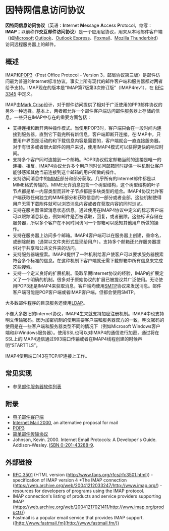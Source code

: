 # 因特网信息访问协议

**因特网信息访问协议**（英语：**I**nternet **M**essage **A**ccess **P**rotocol，缩写：**IMAP**；以前称作**交互邮件访问协议**）是一个应用层协议，用来从本地邮件客户端（如[Microsoft](https://zh.wikipedia.org/wiki/Microsoft) [Outlook](https://zh.wikipedia.org/wiki/Outlook)、[Outlook Express](https://zh.wikipedia.org/wiki/Outlook_Express)、[Foxmail](https://zh.wikipedia.org/wiki/Foxmail)、[Mozilla Thunderbird](https://zh.wikipedia.org/wiki/Mozilla_Thunderbird)）访问远程服务器上的邮件。

## 概述

IMAP和[POP3](https://zh.wikipedia.org/wiki/POP3)（Post Office Protocol - Version 3，邮局协议第三版）是邮件访问最为普遍的Internet标准协议。事实上所有现代的邮件客户端和服务器都对两者给予支持。IMAP现在的版本是“IMAP第7版第3次修订版”（IMAP4rev1），在 [RFC 3345](https://tools.ietf.org/html/rfc3345) 中定义。

IMAP由[Mark Crisp](https://zh.wikipedia.org/w/index.php?title=Mark_Crisp&action=edit&redlink=1)设计，对于邮件访问提供了相对于广泛使用的PP3邮件协议的另外一种选择。基本上，两者都允许一个邮件客户端访问邮件服务器上存储的信息。一些只在IMAP中存在的重要方面包括：

- 支持连接和断开两种操作模式。当使用POP3时，客户端只会在一段时间内连接到服务器，直到它下载完所有新信息，客户端即断开连接。在IMAP中，只要用户界面是活动的和下载信息内容是需要的，客户端就会一直连接服务器。对于有很多或者很大邮件的用户来说，使用IMAP4模式可以获得更快的响应时间。
- 支持多个客户同时连接到一个邮箱。POP3协议假定邮箱当前的连接是唯一的连接。相反，IMAP4协议允许多个用户同时访问邮箱同时提供一种机制让客户能够感知其他当前连接到这个邮箱的用户所做的操作。
- 支持访问消息中的[MIME](https://zh.wikipedia.org/wiki/MIME)部分和部分获取。几乎所有的Internet邮件都是以MIME格式传输的。MIME允许消息包含一个树型结构，这个树型结构的叶子节点都是单一内容类型而非叶子节点都是多块类型的组合。IMAP4协议允许客户端获取任何独立的MIME部分和获取信息的一部分或者全部。这些机制使得用户无需下载附件就可以浏览消息内容或者在获取内容的同时浏览。
- 支持在服务器保留消息状态信息。通过使用在IMAP4协议中定义的标志客户端可以跟踪消息状态，例如邮件是否被读取，回复，或者删除。这些标识存储在服务器，所以多个客户在不同时间访问一个邮箱可以感知其他用户所做的操作。
- 支持在服务器上访问多个邮箱。IMAP4客户端可以在服务器上创建，重命名，或删除邮箱（通常以文件夹形式显现给用户）。支持多个邮箱还允许服务器提供对于共享和公共文件夹的访问。
- 支持服务器端搜索。IMAP4提供了一种机制给客户使客户可以要求服务器搜索符合多个标准的信息。在这种机制下客户端就无需下载邮箱中所有信息来完成这些搜索。
- 支持一个定义良好的扩展机制。吸取早期Internet协议的经验，IMAP的扩展定义了一个明确的机制。很多对于原始协议的扩展已被提议并广泛使用。无论使用POP3还是IMAP4来获取消息，客户端均使用[SMTP](https://zh.wikipedia.org/wiki/SMTP)协议来发送消息。邮件客户端可能是POP客户端或者IMAP客户端，但都会使用SMTP。

大多数邮件程序的目录服务还使用[LDAP](https://zh.wikipedia.org/wiki/LDAP)。

不像大多数旧的Internet协议，IMAP4生来就支持加密注册机制。IMAP4中也支持明文传输密码。因为加密机制的使用需要客户端和服务器双方的一致，明文密码的使用是在一些客户端和服务器类型不同的情况下（例如Microsoft Windows客户端和非Windows服务器）。使用SSL也可以对IMAP4的通信进行加密，通过将在SSL上的IMAP4通信通过993端口传输或者在IMAP4线程创建的时候声明“STARTTLS”。

IMAP4使用端口143在TCP/IP连接上工作。

## 常见实现

- 参见[邮件服务器软件列表](https://zh.wikipedia.org/w/index.php?title=邮件服务器软件列表&action=edit&redlink=1)

## 附录

- [电子邮件客户端](https://zh.wikipedia.org/wiki/電子郵件用戶端)
- [Internet Mail 2000](https://zh.wikipedia.org/w/index.php?title=Internet_Mail_2000&action=edit&redlink=1), an alternative proposal for mail
- [POP3](https://zh.wikipedia.org/wiki/POP3)
- [简单邮件传输协议](https://zh.wikipedia.org/wiki/简单邮件传输协议)
- Johnson, Kevin. 2000. Internet Email Protocols: A Developer's Guide. Addison-Wesley. [ISBN 0-201-43288-9](https://zh.wikipedia.org/wiki/Special:网络书源/0201432889).

## 外部链接

- [RFC 3501](https://tools.ietf.org/html/rfc3501) (HTML version (http://www.faqs.org/rfcs/rfc3501.html)) - specification of IMAP version 4 *The IMAP connection (https://web.archive.org/web/20041212033247/http://www.imap.org/) - resources for developers of programs using the IMAP protocol.
- IMAP connection's listing of products and service providers supporting IMAP (https://web.archive.org/web/20041217021411/http://www.imap.org/products/)
- Fastmail is a popular email service that provides IMAP support. ([http://www.fastmail.fm](http://www.fastmail.fm/))
